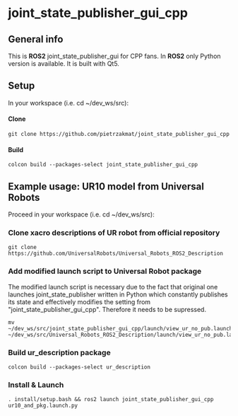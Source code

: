 # joint_state_publisher_gui_cpp

## General info
This is **ROS2** joint_state_publisher_gui for CPP fans. In **ROS2** only Python version is available.
It is built with Qt5.

## Setup
In your workspace (i.e. cd ~/dev_ws/src): 

#### Clone
```
git clone https://github.com/pietrzakmat/joint_state_publisher_gui_cpp
```

#### Build
```
colcon build --packages-select joint_state_publisher_gui_cpp
```
##  Example usage: UR10 model from Universal Robots
Proceed in your workspace (i.e. cd ~/dev_ws/src): 
### Clone xacro descriptions of UR robot from official repository
 ```
 git clone https://github.com/UniversalRobots/Universal_Robots_ROS2_Description
 ```
### Add modified launch script to Universal Robot package
The modified launch script is necessary due to the fact that original one launches joint_state_publisher written in Python which constantly publishes its state and effectively modifies the setting from "joint_state_publisher_gui_cpp". Therefore it needs to be supressed.
 ```
 mv ~/dev_ws/src/joint_state_publisher_gui_cpp/launch/view_ur_no_pub.launch.py ~/dev_ws/src/Universal_Robots_ROS2_Description/launch/view_ur_no_pub.launch.py 
 ```
### Build ur_description package
 ```
 colcon build --packages-select ur_description
 ```

### Install & Launch
 ```
 . install/setup.bash && ros2 launch joint_state_publisher_gui_cpp ur10_and_pkg.launch.py 

 ```

